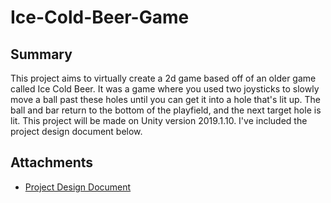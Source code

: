 # Ice-Cold-Beer-Game

## Summary
  This project aims to virtually create a 2d game based off of an older game called Ice Cold Beer.
  It was a game where you used two joysticks to slowly move a ball past these holes until you can get it into a hole that's lit up.
  The ball and bar return to the bottom of the playfield, and the next target hole is lit.  This project will be made on
  Unity version 2019.1.10.  I've included the project design document below.
## Attachments
- [Project Design Document](https://github.com/Sternosaur/Ice-Cold-Beer-Game/blob/master/Documentation/DesignDocument.md)

